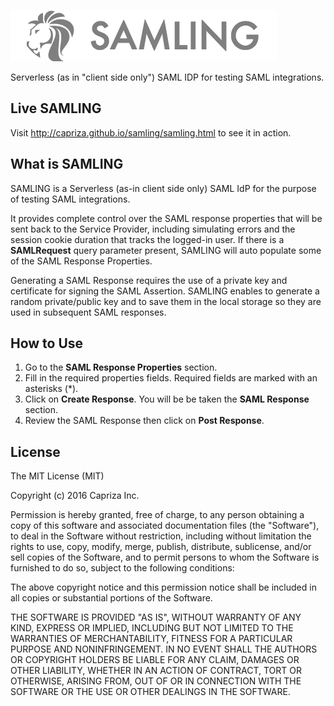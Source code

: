 ![samling logo](/public/samling2.png)

Serverless (as in "client side only") SAML IDP for testing SAML integrations.

## Live SAMLING

Visit http://capriza.github.io/samling/samling.html to see it in action.

## What is SAMLING

SAMLING is a Serverless (as-in client side only) SAML IdP for the purpose of testing SAML integrations.

It provides complete control over the SAML response properties that will be sent back to the Service Provider, including simulating errors and the session cookie
duration that tracks the logged-in user.
If there is a <strong>SAMLRequest</strong> query parameter present, SAMLING will auto populate some of the SAML Response Properties.

Generating a SAML Response requires the use of a private key and certificate for signing the SAML Assertion.
SAMLING enables to generate a random private/public key and to save them in the local storage so they are used in subsequent SAML responses.</p>

## How to Use

1. Go to the **SAML Response Properties** section.
2. Fill in the required properties fields. Required fields are marked with an asterisks (*).
3. Click on **Create Response**. You will be be taken the **SAML Response** section.
4. Review the SAML Response then click on **Post Response**.

## License

The MIT License (MIT)

Copyright (c) 2016 Capriza Inc.

Permission is hereby granted, free of charge, to any person obtaining a copy
of this software and associated documentation files (the "Software"), to deal
in the Software without restriction, including without limitation the rights
to use, copy, modify, merge, publish, distribute, sublicense, and/or sell
copies of the Software, and to permit persons to whom the Software is
furnished to do so, subject to the following conditions:

The above copyright notice and this permission notice shall be included in
all copies or substantial portions of the Software.

THE SOFTWARE IS PROVIDED "AS IS", WITHOUT WARRANTY OF ANY KIND, EXPRESS OR
IMPLIED, INCLUDING BUT NOT LIMITED TO THE WARRANTIES OF MERCHANTABILITY,
FITNESS FOR A PARTICULAR PURPOSE AND NONINFRINGEMENT. IN NO EVENT SHALL THE
AUTHORS OR COPYRIGHT HOLDERS BE LIABLE FOR ANY CLAIM, DAMAGES OR OTHER
LIABILITY, WHETHER IN AN ACTION OF CONTRACT, TORT OR OTHERWISE, ARISING FROM,
OUT OF OR IN CONNECTION WITH THE SOFTWARE OR THE USE OR OTHER DEALINGS IN
THE SOFTWARE.

